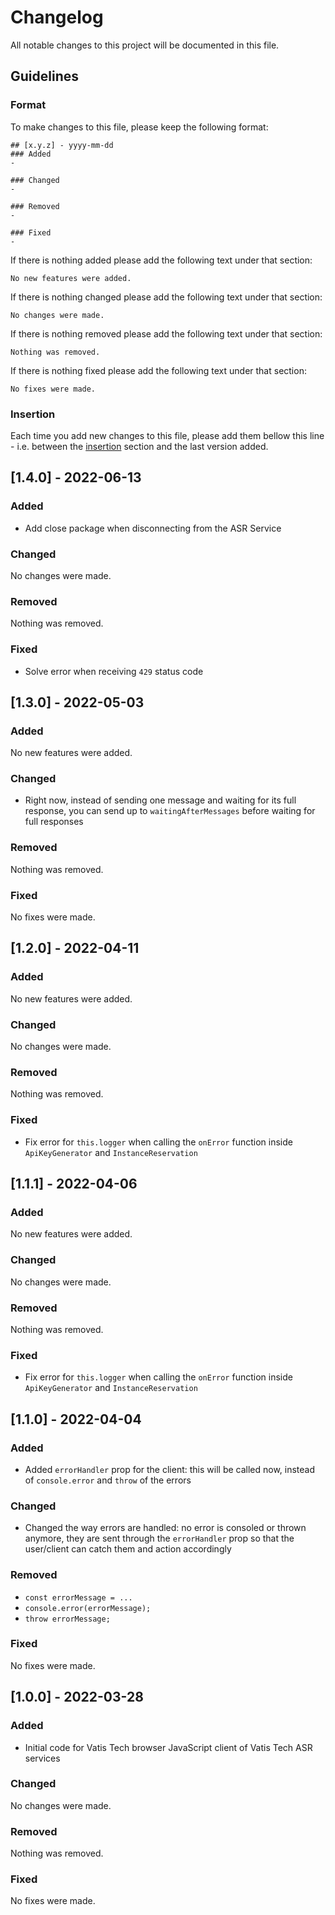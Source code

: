 # Changelog

All notable changes to this project will be documented in this file.

## Guidelines

### Format

To make changes to this file, please keep the following format:

```
## [x.y.z] - yyyy-mm-dd
### Added
-

### Changed
-

### Removed
-

### Fixed
-
```

If there is nothing added please add the following text under that section:

```
No new features were added.
```

If there is nothing changed please add the following text under that section:

```
No changes were made.
```

If there is nothing removed please add the following text under that section:

```
Nothing was removed.
```

If there is nothing fixed please add the following text under that section:

```
No fixes were made.
```

### Insertion

Each time you add new changes to this file, please add them bellow this line - i.e. between the [insertion](#insterion) section and the last version added.

## [1.4.0] - 2022-06-13

### Added

- Add close package when disconnecting from the ASR Service

### Changed

No changes were made.

### Removed

Nothing was removed.

### Fixed

- Solve error when receiving `429` status code

## [1.3.0] - 2022-05-03

### Added

No new features were added.

### Changed

- Right now, instead of sending one message and waiting for its full response, you can send up to `waitingAfterMessages` before waiting for full responses

### Removed

Nothing was removed.

### Fixed

No fixes were made.

## [1.2.0] - 2022-04-11

### Added

No new features were added.

### Changed

No changes were made.

### Removed

Nothing was removed.

### Fixed

- Fix error for `this.logger` when calling the `onError` function inside `ApiKeyGenerator` and `InstanceReservation`

## [1.1.1] - 2022-04-06

### Added

No new features were added.

### Changed

No changes were made.

### Removed

Nothing was removed.

### Fixed

- Fix error for `this.logger` when calling the `onError` function inside `ApiKeyGenerator` and `InstanceReservation`

## [1.1.0] - 2022-04-04

### Added

- Added `errorHandler` prop for the client: this will be called now, instead of `console.error` and `throw` of the errors

### Changed

- Changed the way errors are handled: no error is consoled or thrown anymore, they are sent through the `errorHandler` prop so that the user/client can catch them and action accordingly

### Removed

- `const errorMessage = ...`
- `console.error(errorMessage);`
- `throw errorMessage;`

### Fixed

No fixes were made.

## [1.0.0] - 2022-03-28

### Added

- Initial code for Vatis Tech browser JavaScript client of Vatis Tech ASR services

### Changed

No changes were made.

### Removed

Nothing was removed.

### Fixed

No fixes were made.
